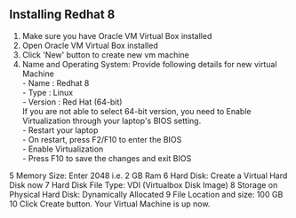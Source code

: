 ## Installing Redhat 8

  1. Make sure you have Oracle VM Virtual Box installed
  2. Open Oracle VM Virtual Box installed
  3. Click 'New' button to create new vm machine
  4. Name and Operating System: Provide following details for new virtual Machine <br/>
    - Name : Redhat 8 <br/>
    - Type : Linux <br/>
    - Version : Red Hat (64-bit) <br/>
    If you are not able to select 64-bit version, you need to Enable Virtualization through your laptop's BIOS setting. <br/>
    - Restart your laptop <br/>
    - On restart, press F2/F10 to enter the BIOS <br/>
    - Enable Virtualization <br/>
    - Press F10 to save the changes and exit BIOS
  
5 Memory Size: Enter 2048 i.e. 2 GB Ram
6 Hard Disk: Create a Virtual Hard Disk now
7 Hard Disk File Type: VDI (Virtualbox Disk Image)
8 Storage on Physical Hard Disk: Dynamically Allocated
9 File Location and size: 100 GB
10 Click Create button. Your Virtual Machine is up now.
